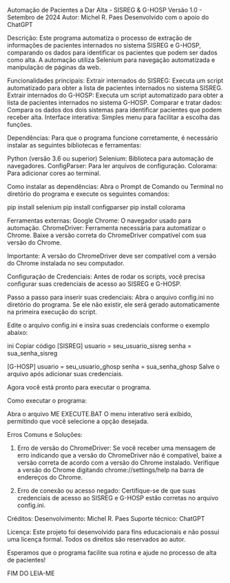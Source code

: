Automação de Pacientes a Dar Alta - SISREG & G-HOSP
Versão 1.0 - Setembro de 2024
Autor: Michel R. Paes
Desenvolvido com o apoio do ChatGPT

Descrição:
Este programa automatiza o processo de extração de informações de pacientes internados no sistema SISREG e G-HOSP, comparando os dados para identificar os pacientes que podem ser dados como alta. A automação utiliza Selenium para navegação automatizada e manipulação de páginas da web.

Funcionalidades principais:
Extrair internados do SISREG: Executa um script automatizado para obter a lista de pacientes internados no sistema SISREG.
Extrair internados do G-HOSP: Executa um script automatizado para obter a lista de pacientes internados no sistema G-HOSP.
Comparar e tratar dados: Compara os dados dos dois sistemas para identificar pacientes que podem receber alta.
Interface interativa: Simples menu para facilitar a escolha das funções.


Dependências:
Para que o programa funcione corretamente, é necessário instalar as seguintes bibliotecas e ferramentas:

 Python (versão 3.6 ou superior)
 Selenium: Biblioteca para automação de navegadores.
 ConfigParser: Para ler arquivos de configuração.
 Colorama: Para adicionar cores ao terminal.
 

Como instalar as dependências:
Abra o Prompt de Comando ou Terminal no diretório do programa e execute os seguintes comandos:

pip install selenium
pip install configparser
pip install colorama



Ferramentas externas:
Google Chrome: O navegador usado para automação.
ChromeDriver: Ferramenta necessária para automatizar o Chrome. Baixe a versão correta do ChromeDriver compatível com sua versão do Chrome.

Importante: A versão do ChromeDriver deve ser compatível com a versão do Chrome instalada no seu computador.


Configuração de Credenciais:
Antes de rodar os scripts, você precisa configurar suas credenciais de acesso ao SISREG e G-HOSP.

Passo a passo para inserir suas credenciais:
Abra o arquivo config.ini no diretório do programa. Se ele não existir, ele será gerado automaticamente na primeira execução do script.

Edite o arquivo config.ini e insira suas credenciais conforme o exemplo abaixo:

ini
Copiar código
[SISREG]
usuario = seu_usuario_sisreg
senha = sua_senha_sisreg

[G-HOSP]
usuario = seu_usuario_ghosp
senha = sua_senha_ghosp
Salve o arquivo após adicionar suas credenciais.

Agora você está pronto para executar o programa.

Como executar o programa:

Abra o arquivo ME EXECUTE.BAT
O menu interativo será exibido, permitindo que você selecione a opção desejada.


Erros Comuns e Soluções:

1. Erro de versão do ChromeDriver:
Se você receber uma mensagem de erro indicando que a versão do ChromeDriver não é compatível, baixe a versão correta de acordo com a versão do Chrome instalado.
Verifique a versão do Chrome digitando chrome://settings/help na barra de endereços do Chrome.

2. Erro de conexão ou acesso negado:
Certifique-se de que suas credenciais de acesso ao SISREG e G-HOSP estão corretas no arquivo config.ini.

Créditos:
Desenvolvimento: Michel R. Paes
Suporte técnico: ChatGPT

Licença:
Este projeto foi desenvolvido para fins educacionais e não possui uma licença formal. Todos os direitos são reservados ao autor.

Esperamos que o programa facilite sua rotina e ajude no processo de alta de pacientes!

FIM DO LEIA-ME

